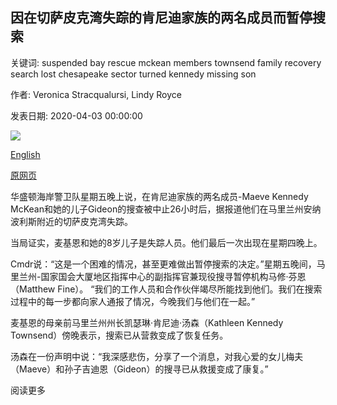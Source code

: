 ## 因在切萨皮克湾失踪的肯尼迪家族的两名成员而暂停搜索

关键词: suspended bay rescue mckean members townsend family recovery search lost chesapeake sector turned kennedy missing son

作者: Veronica Stracqualursi, Lindy Royce

发表日期: 2020-04-03 00:00:00

![](https://cdn.cnn.com/cnnnext/dam/assets/200403151722-maeve-kennedy-mckean-family-2019-super-tease.jpg)

[English](Search%20suspended%20for%20two%20members%20of%20Kennedy%20family%20lost%20in%20Chesapeake%20Bay.md)

[原网页](https://edition.cnn.com/2020/04/03/politics/kennedy-boat-missing-chesapeake-bay/index.html)

华盛顿海岸警卫队星期五晚上说，在肯尼迪家族的两名成员-Maeve Kennedy McKean和她的儿子Gideon的搜查被中止26小时后，据报道他们在马里兰州安纳波利斯附近的切萨皮克湾失踪。

当局证实，麦基恩和她的8岁儿子是失踪人员。他们最后一次出现在星期四晚上。

Cmdr说：“这是一个困难的情况，甚至更难做出暂停搜索的决定。”星期五晚间，马里兰州-国家国会大厦地区指挥中心的副指挥官兼现役搜寻暂停机构马修·芬恩（Matthew Fine）。 “我们的工作人员和合作伙伴竭尽所能找到他们。我们在搜索过程中的每一步都向家人通报了情况，今晚我们与他们在一起。”

麦基恩的母亲前马里兰州州长凯瑟琳·肯尼迪·汤森（Kathleen Kennedy Townsend）傍晚表示，搜索已从营救变成了恢复任务。

汤森在一份声明中说：“我深感悲伤，分享了一个消息，对我心爱的女儿梅夫（Maeve）和孙子吉迪恩（Gideon）的搜寻已从救援变成了康复。”

阅读更多